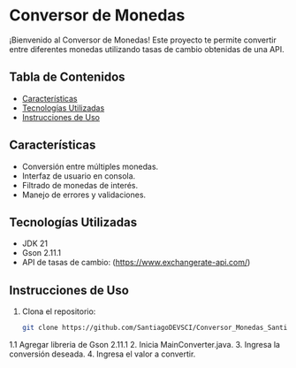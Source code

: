 # Conversor de Monedas  

¡Bienvenido al Conversor de Monedas! Este proyecto te permite convertir entre diferentes monedas utilizando tasas de cambio obtenidas de una API.
## Tabla de Contenidos  
- [Características](#características)  
- [Tecnologías Utilizadas](#tecnologías-utilizadas)  
- [Instrucciones de Uso](#instrucciones-de-uso)  

## Características  
- Conversión entre múltiples monedas.  
- Interfaz de usuario en consola.  
- Filtrado de monedas de interés.  
- Manejo de errores y validaciones.  

## Tecnologías Utilizadas  
- JDK 21  
- Gson 2.11.1  
- API de tasas de cambio: (https://www.exchangerate-api.com/)

## Instrucciones de Uso  
1. Clona el repositorio:  
   ```bash  
   git clone https://github.com/SantiagoDEVSCI/Conversor_Monedas_Santiago_Fin.git
1.1 Agregar libreria de Gson 2.11.1
2. Inicia MainConverter.java.
3. Ingresa la conversión deseada.
4. Ingresa el valor a convertir.
